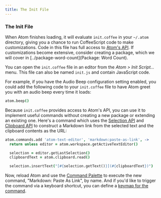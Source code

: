 ```yaml
---
title: The Init File
---
```

### The Init File

When Atom finishes loading, it will evaluate `init.coffee` in your `~/.atom` directory, giving you a chance to run CoffeeScript code to make customizations. Code in this file has full access to [Atom's API](https://atom.io/docs/api/latest). If customizations become extensive, consider creating a package, which we will cover in [../package-word-count](Package: Word Count).

You can open the `init.coffee` file in an editor from the _Atom > Init Script..._ menu. This file can also be named `init.js` and contain JavaScript code.

For example, if you have the Audio Beep configuration setting enabled, you could add the following code to your `init.coffee` file to have Atom greet you with an audio beep every time it loads:

```coffee
atom.beep()
```

Because `init.coffee` provides access to Atom's API, you can use it to implement useful commands without creating a new package or extending an existing one. Here's a command which uses the [Selection API](https://atom.io/docs/api/latest/Selection) and [Clipboard API](https://atom.io/docs/api/latest/Clipboard) to construct a Markdown link from the selected text and the clipboard contents as the URL:

```coffee
atom.commands.add 'atom-text-editor', 'markdown:paste-as-link', ->
  return unless editor = atom.workspace.getActiveTextEditor()

  selection = editor.getLastSelection()
  clipboardText = atom.clipboard.read()

  selection.insertText("[#{selection.getText()}](#{clipboardText})")
```

Now, reload Atom and use the [Command Palette](/getting-started/sections/atom-basics/#command-palette) to execute the new command, "Markdown: Paste As Link", by name. And if you'd like to trigger the command via a keyboard shortcut, you can define a [keymap for the command](/using-atom/sections/basic-customization/#customizing-key-bindings).
